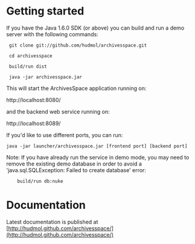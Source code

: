 # Getting started

If you have the Java 1.6.0 SDK (or above) you can build and run a demo
server with the following commands:

     git clone git://github.com/hudmol/archivesspace.git

     cd archivesspace

     build/run dist

     java -jar archivesspace.jar

This will start the ArchivesSpace application running on:

  http://localhost:8080/

and the backend web service running on:

  http://localhost:8089/

If you'd like to use different ports, you can run:

    java -jar launcher/archivesspace.jar [frontend port] [backend port]

Note: If you have already run the service in demo mode, you may need to remove the existing demo database in order to avoid a 'java.sql.SQLException: Failed to create database' error:

		build/run db:nuke

# Documentation

Latest documentation is published at [http://hudmol.github.com/archivesspace/](http://hudmol.github.com/archivesspace/)
